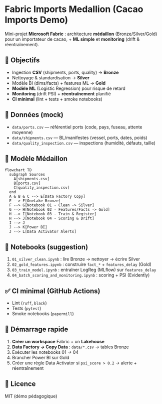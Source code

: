# Fabric Imports Medallion (Cacao Imports Demo)

Mini-projet **Microsoft Fabric** : architecture **médaillon** (Bronze/Silver/Gold) pour un importateur de cacao, + **ML simple** et **monitoring** (drift & réentraînement).

## 🎯 Objectifs
- Ingestion **CSV** (shipments, ports, quality) → **Bronze**
- Nettoyage & standardisation → **Silver**
- Modèle BI (dims/facts) + features ML → **Gold**
- **Modèle ML** (Logistic Regression) pour risque de retard
- **Monitoring** (drift PSI) + **réentraînement** planifié
- **CI minimal** (lint + tests + smoke notebooks)

## 📂 Données (mock)
- `data/ports.csv` — référentiel ports (code, pays, fuseau, attente moyenne)
- `data/shipments.csv` — BL/manifestes (vessel, ports, dates, poids)
- `data/quality_inspection.csv` — inspections (humidité, défauts, taille)

## 🧱 Modèle Médaillon
```mermaid
flowchart TD
  subgraph Sources
    A[shipments.csv]
    B[ports.csv]
    C[quality_inspection.csv]
  end
  A & B & C --> E[Data Factory Copy]
  E --> F[OneLake Bronze]
  F --> G[Notebook 01 - Clean -> Silver]
  G --> H[Notebook 02 - Features/Facts -> Gold]
  H --> I[Notebook 03 - Train & Register]
  H --> J[Notebook 04 - Scoring & Drift]
  I --> J
  J --> K[Power BI]
  J --> L[Data Activator Alerts]
```

## 🧪 Notebooks (suggestion)
1. `01_silver_clean.ipynb` : lire Bronze → nettoyer → écrire Silver
2. `02_gold_features.ipynb` : construire `fact_*` + `features_delay` (Gold)
3. `03_train_model.ipynb` : entraîner LogReg (MLflow) sur `features_delay`
4. `04_batch_scoring_and_monitoring.ipynb` : scoring + PSI (Evidently)

## ✅ CI minimal (GitHub Actions)
- Lint (`ruff`, `black`)
- Tests (`pytest`)
- Smoke notebooks (`papermill`)

## 🚀 Démarrage rapide
1. **Créer un workspace** Fabric + un **Lakehouse**
2. **Data Factory → Copy Data** : `data/*.csv` → tables Bronze
3. Exécuter les notebooks 01 → 04
4. Brancher Power BI sur Gold
5. Créer une règle Data Activator si `psi_score > 0.2` → alerte + réentraînement

## 📝 Licence
MIT (démo pédagogique)

